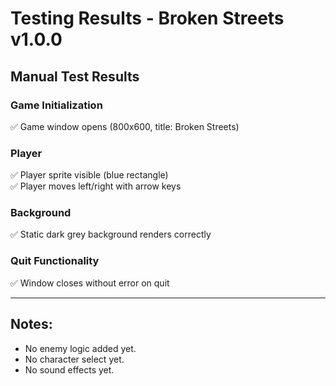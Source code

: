 # Testing Results - Broken Streets v1.0.0

## Manual Test Results

### Game Initialization
✅ Game window opens (800x600, title: Broken Streets)

### Player
✅ Player sprite visible (blue rectangle)  
✅ Player moves left/right with arrow keys

### Background
✅ Static dark grey background renders correctly

### Quit Functionality
✅ Window closes without error on quit

---

## Notes:
- No enemy logic added yet.
- No character select yet.
- No sound effects yet.
